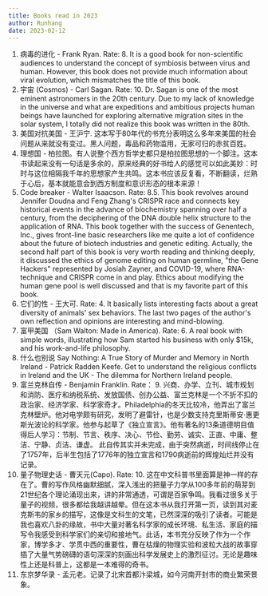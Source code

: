 ```yaml
---
title: Books read in 2023
author: Runhang
date: 2023-02-12
---
```


1. 病毒的进化 - Frank Ryan. Rate: 8. It is a good book for non-scientific audiences to understand the concept of symbiosis between virus and human. However, this book does not provide much information about viral evolution, which mismatches the title of this book. 
2. 宇宙 (Cosmos) - Carl Sagan. Rate: 10. Dr. Sagan is one of the most eminent astronomers in the 20th century. Due to my lack of knowledge in the universe and what are expeditions and ambitious projects human beings have launched for exploring alternative migration sites in the solar system, I totally did not realize this book was written in the 80th. 
3. 美国对抗美国 - 王沪宁. 这本写于80年代的书充分表明这么多年来美国的社会问题从来就没有变过。黑人问题，毒品和药物滥用，无家可归的赤贫百姓。 
4. 理想国 - 柏拉图。有人说整个西方哲学史都只是柏拉图思想的一个脚注。这本书读起来没有一句话是多余的，原来经典的好书给人的感觉可以如此美妙：时时与这位相隔我千年的思想家产生共鸣。这本书应该反复看，不断翻读，烂熟于心后，基本就能意会到西方制度和意识形态的根本来源！ 
5. Code breaker - Walter Isaacson. Rate: 8.5. This book revolves around Jennifer Doudna and Feng Zhang's CRISPR race and connects key historical events in the advance of biochemistry spanning over half a century, from the deciphering of the DNA double helix structure to the application of RNA. This book together with the success of Genentech, Inc., gives front-line basic researchers like me quite a lot of confidence about the future of biotech industries and genetic editing. Actually, the second half part of this book is very worth reading and thinking deeply, it discussed the ethics of genome editing on human germline, "the Gene Hackers" represented by Josiah Zayner, and COVID-19, where RNA-technique and CRISPR come in and play. Ethics about modifying the human gene pool is well discussed and that is my favorite part of this book. 
6. 它们的性 - 王大可. Rate: 4. It basically lists interesting facts about a great diversity of animals' sex behaviors. The last two pages of the author's own reflection and opinions are interesting and mind-blowing.    
7. 富甲美国 （Sam Walton: Made in America). Rate: 6. A real book with simple words, illustrating how Sam started his business with only $15k, and his work-and-life philosophy.
8. 什么也别说 Say Nothing: A True Story of Murder and Memory in North Ireland - Patrick Radden Keefe. Get to understand the religious conflicts in Ireland and the UK - The dilemma for Northern Ireland people.
9. 富兰克林自传 - Benjamin Franklin. Rate： 9. 兴商、办学、立刊、城市规划和消防、医疗和纳税系统、发放国债、创办公益、富兰克林是一个不折不扣的政治家、经济学家、科学家奇才。Philadelphia的冬天比较冷，他弄出了富兰克林壁炉。他对电学颇有研究，发明了避雷针，也是少数支持克里斯蒂安·惠更斯光波论的科学家。他参与起草了《独立宣言》。他有著名的13条道德明目值得后人学习：节制、节言、秩序、决心、节俭、勤劳、诚实、正直、中庸、整洁、宁静、贞洁、谦虚。 此自传其实并未完成，由于突然病逝，时间线停止在了1757年，后半生包括了1776年的独立宣言和1790病逝前的辉煌灿烂并没有记录。
10. 量子物理史话 - 曹天元(Capo). Rate: 10. 这在中文科普书里面算是神一样的存在了。曹的写作风格幽默细腻，深入浅出的把量子力学从100多年前的萌芽到21世纪各个理论涌现出来，讲的非常通透，可谓是百家争鸣。我看过很多关于量子的视频，很多都给我越讲越晕。但在这本书从我打开第一页，读到其对麦克斯韦的家乡的描写，这像是文科生的文笔，已然深深的吸引了读者。可能是我也喜欢八卦的缘故，书中大量对著名科学家的成长环境、私生活、家庭的描写令我感受到科学家们的亲切和接地气。此话，本书充分反映了作为一个作家，博学多才、学贯中西的重要性，曹在枯燥的物理实验和波粒大战的故事穿插了大量气势磅礴的语句深深的刻画出科学发展史上的激烈征讨。无论是趣味性上还是科普上，这都是一本难得的奇书。
11. 东京梦华录 - 孟元老。记录了北宋首都汴梁城，如今河南开封市的商业繁荣景象。
